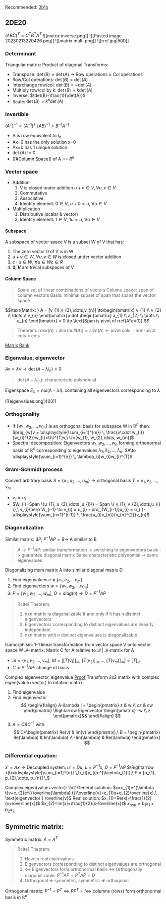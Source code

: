 Recommended: [3b1b](https://www.3blue1brown.com/topics/linear-algebra)

## 2DE20
$(ABC)^T = C^T B^T A^T$
![[matrix inverse.png]]
![[Pasted image 20230213220426.png]]
![[matrix multi.png]]
![[rref.jpg|500]]

### Determinant

Triangular matrix: Product of diagonal
Transforms:
- Transpose: $\det(B)=\det(A)$ -> Row operations = Col operations
- Row/Col operations: $\det(B)=\det(A)$
- Interchange row/col: $\det(B)=-\det(A)$
- Multiply row/col by k: $\det(B)=k\det(A)$ 
- Inverse: $\det(B)=\frac{1}{\det(A)}$
- Scale: $\det(B)=k^n\det(A)$

### Invertible
$(A^T)^{-1} = (A^{-1})^T$
$(AB)^{-1}=B^{-1}A^{-1}$
- A is row equivalent to $I_{n}$
- Ax=0 has the only solution x=0
- Ax=b has 1 unique solution
- $\det(A)$ != 0
- [[#Column Space]] of A == $R^{n}$

### Vector space 
- Addition 
	1. V is closed under addition $u + v \in V, \forall u,v \in V$
	2. Commutative
	3. Associative
	4. Identity element: $0 \in V,\ u + 0 = u,\ \forall u \in V$
- Multiplication 
	1. Distributive (scalar & vector)
	2. Identity element: $1 \in V,\ 1u = u,\ \forall u \in V$
#### Subspace
A subspace of vector space V is a subset W of V that has:
1. The zero vector 0 of V is in W
2. $u + v \in W,\ \forall u,v \in W$ is closed under vector addition
3. $c \cdot u \in W,\ \forall u \in W c \in R$
4.  **$0, V$** are trivial subspaces of V
#### Column Space 
>Span: set of linear combinations of vectors
>Colume space: span of column vectors
>Basis: minimal subset of span that spans the vector space

$$\text{Matrix: } A = [v_{1},v_{2},\dots,v_{n}]
\to\begin{bmatrix}
v_{1} \\
v_{2} \\
\dots \\
v_{n}
\end{bmatrix}\cdot 
\begin{bmatrix}
a_{1} \\
a_{2} \\
\dots \\
a_{n}
\end{bmatrix}
= 0
\to \text{Span is pivot of rref(A*a=0)}
$$
>Theorem:
> $rank(A) + \dim(null(A)) = size(A) \leftarrow \text{pivot cols + non-pivot cols = cols}$

[Matrix Rank](https://statFranktrek.com/matrix-algebra/matrix-rank#:~:text=The%20maximum%20number%20of%20linearly%20independent%20vectors%20in%20a%20matrix,number%20of%20non%2Dzero%20rows.)
### Eigenvalue, eigenvector
$Av=\lambda v \to \det(A-\lambda I_{n}) = 0$
> $\det(A-\lambda I_{n})$: characteristic polynomial

Eigenspace $E_{\lambda} = nul(A-\lambda I)$: containing all eigenvectors corresponding to $\lambda$

![[eigenvalues.png|400]]
### Orthogonality
- If $\{w_{1}, w_{2},\dots, w_{m}\}$ is an orthogonal basis for subspace W in $\mathbb{R}^{n}$ then: $proj_{w}v = \displaystyle{\sum_{i=1}^{m}} \, \frac{v\cdot w_{i}}{w_{i}^{2}}w_{i}=UU^{T}v,\ U=[w_{1}, w_{2},\dots, w_{m}]$
- Spectral decomposition: Eigenvectors ${w_{1},w_{2},\dots,w_{n}}$ forming orthonormal basis of $\mathbb{R}^{n}$ corresponding to eigenvalues $\lambda_{1}, \lambda_{2},\dots, \lambda_{n}$: $A\to \displaystyle{\sum_{i=1}^{n}} \, \lambda_{i}w_{i}w_{i}^{T}$
### Gram-Schmidt process
Convert arbitrary basis $S=\{u_{1}, u_{2},\dots ,u_{m}\} \to \text{orthogonal basis } T=v_{1}, v_{2},\dots ,v_{m}$
- $v_{1} = u_{1}$
- $W_{i}=Span \{u_{1}, u_{2},\dots ,u_{i}\} = Span \{ v_{1}, v_{2},\dots,u_{i} \},\ v_{i}\perp W_{i-1} \to v_{i} = u_{i} - proj_{W_{i-1}}u_{i} = u_{i}-\displaystyle{\sum_{n=1}^{i-1}} \, \frac{u_{i}v_{n}}{v_{n}^{2}}v_{n}$

### Diagonalization
Similar matrix: $\exists P,\ P^{-1}AP=B\to$ A similar to B 
> $A\to P^{-1}AP$: similar transformation -> switching to eigenvectors basis -> guarantee diagonal matrix
> Same characteristic polynomial -> same eigenvalues

Diagonalizing mxm matrix A into similar diagonal matrix D:
1. Find eigenvalues $e = \{ e_{1}, e_{2},\dots e_{m} \}$
2. Find eigenvectors $w=\{ w_{1}, w_{2},\dots w_{m} \}$
3. $P = [w_{1}, w_{2},\dots ,w_{m}],\ D = diag(e) \to D=P^{-1}AP$

> [!cite] Theorem: 
> 1. nxn matrix is diagonalizable if and only if it has n distinct eigenvectors
> 2. Eigenvectors corresponding to distinct eigenvalues are linearly independent
> 3. nxn matrix with n distinct eigenvalues is diagonalizable

Isomorphism: 1-1 linear transformation from vector space V onto vector space W
$\mathcal{B}-$matrix: Matrix C for A relative to $\mathcal{B}$ | $\mathcal{B}$-matrix for A
- $\mathcal{B} = \{ v_{1}, v_{2},\dots, v_{m} \},\ M=[[T(v_{1})]_{\mathcal{B}},\ [T(v_{2})]_{\mathcal{B}},\dots,[T(v_{m})]_{\mathcal{B}}]=[T]_{\mathcal{B}}$
- $C=P^{-1}AP$: change of basis

Complex eigenvector, eigenvalue
[Proof](https://textbooks.math.gatech.edu/ila/complex-eigenvalues.html)
Transform 2x2 matrix with complex eigen(value+vector) to rotation matrix:
1. Find eigenvalue
2. Find eigenvector
$$
\begin{flalign}
A-\lambda I = \begin{pmatrix}
z & w \\
cz & cw
\end{pmatrix} \Rightarrow Eigenvector \begin{pmatrix}
-w \\
z
\end{pmatrix}&&
\end{flalign}
$$
3. $A=CBC^{-1}$ with:
$$
C=\begin{pmatrix}
Re(v) & Im(v)
\end{pmatrix},\ B = \begin{pmatrix}
Re(\lambda) & Im(\lambda) \\
-Im(\lambda) & Re(\lambda)
\end{pmatrix}
$$

### Differential equation:
$x'=Ax \Rightarrow \text{Decoupled system: }u'=Du,\ u=P^{-1}x,\ D=P^{-1}AP$
$\Rightarrow x(t)=\displaystyle{\sum_{i=1}^{n}} \,b_{i}p_{i}e^{\lambda_{1}t},\ P = [p_{1}, p_{2},\dots, p_{n}] \,$

Complex eigen(value+vector):
2x2
General solution: $x=c_{1}e^{\lambda t}v+c_{2}e^{{\overline{\lambda} t}}\overline{v}=c_{1}x+c_{2}\overline{x},\ \text{eigenvector } \overline{v}$
Real solution:  $x_{1}=Re(x)=\frac{1}{2}(x+\overline{x})$
$x_{2}=Im(x)=\frac{1}{2}(x-\overline{x})$
$x_{real}=b_{1}x_{1}+b_{2}x_{2}$

## Symmetric matrix:
Symmetric matrix: $A=A^{T}$
> [!cite] Theorem:
> 1. Have n real eigenvalues
> 2. Eigenvectors corresponding to distinct eigenvalues are orthogonal
> 3. $\iff$ Eigenvectors form orthonormal basis $\iff$ Orthogonally diagonalizable: $P^{-1}AP=P^{T}AP=D$
> 4. Orthogonal $\Rightarrow$ symmetric, symmetric $\not \Rightarrow$ orthogonal

Orthogonal matrix: $P^{-1}=P^{T} \iff PP^{T}=I \iff$ columns (rows) form orthonormal basis in $\mathbb{R}^{n}$ 
